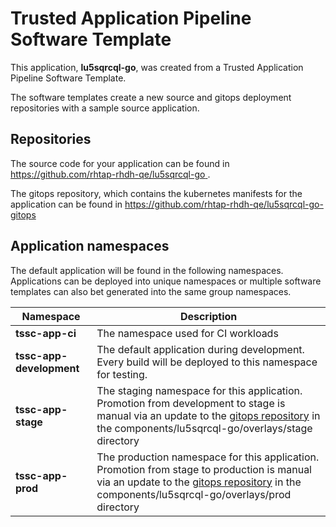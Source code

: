 # Trusted Application Pipeline Software Template

This application, **lu5sqrcql-go**, was created from a Trusted Application Pipeline Software Template.

The software templates create a new source and gitops deployment repositories with a sample source application. 

## Repositories

The source code for your application can be found in [https://github.com/rhtap-rhdh-qe/lu5sqrcql-go ](https://github.com/rhtap-rhdh-qe/lu5sqrcql-go ).
 
The gitops repository, which contains the kubernetes manifests for the application can be found in 
[https://github.com/rhtap-rhdh-qe/lu5sqrcql-go-gitops ](https://github.com/rhtap-rhdh-qe/lu5sqrcql-go-gitops ) 

## Application namespaces 

The default application will be found in the following namespaces. Applications can be deployed into unique namespaces or multiple software templates can also bet generated into the same group namespaces.  

|  Namespace   |  Description   |  
| -------- | -------- |
| **tssc-app-ci** | The namespace used for CI workloads |
| **tssc-app-development** | The default application during development. Every build will be deployed to this namespace for testing. |
| **tssc-app-stage** | The staging namespace for this application. Promotion from development to stage is manual via an update to the [gitops repository](https://github.com/rhtap-rhdh-qe/lu5sqrcql-go-gitops ) in the components/lu5sqrcql-go/overlays/stage directory |
| **tssc-app-prod** | The production namespace for this application. Promotion from stage to production is manual via an update to the [gitops repository](https://github.com/rhtap-rhdh-qe/lu5sqrcql-go-gitops ) in the components/lu5sqrcql-go/overlays/prod directory |